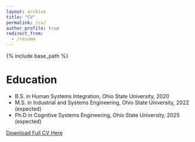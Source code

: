 ```yaml
---
layout: archive
title: "CV"
permalink: /cv/
author_profile: true
redirect_from:
  - /resume
---
```


{% include base_path %}


Education
======
* B.S. in Human Systems Integration, Ohio State University, 2020
* M.S. in Industrial and Systems Engineering, Ohio State University, 2022 (expected)
* Ph.D in Cognitive Systems Engineering, Ohio State University, 2025 (expected)


[Download Full CV Here](http://jkeller52.github.io/files/CV.pdf)
